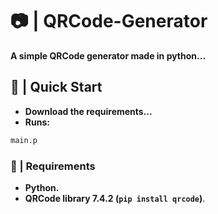 # 📷 | QRCode-Generator
**A simple QRCode generator made in python...**
## 🚀 | Quick Start
+ **Download the requirements...**
+ **Runs:**
```bash
main.p
```
### 📝 | Requirements
+ **Python.**
+ **QRCode library 7.4.2 (```pip install qrcode```)**.
